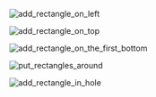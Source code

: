 ﻿![add_rectangle_on_left](TagsCloudVisualization/TagsCloudPictures/PutNextRectangle_Should_AddSecondRectangleOnTheFirstLeft_WhenHeightOfFirstIsGreaterThanTheWidth.png)

![add_rectangle_on_top](TagsCloudVisualization/TagsCloudPictures/PutNextRectangle_Should_AddSecondRectangleOnTheFirstTop_WhenWidthOfFirstIsGreaterThanTheHeight.png)

![add_rectangle_on_the_first_bottom](TagsCloudVisualization/TagsCloudPictures/PutNextRectangle_Should_AddThirdRectangleOnTheFirstBottom_WhenTheSecondIsOnTheFirstTop.png)

![put_rectangles_around](TagsCloudVisualization/TagsCloudPictures/PutNextRectangle_Should_PutBigRectanglesAroundSmallOneInCenter.png)

![add_rectangle_in_hole](TagsCloudVisualization/TagsCloudPictures/PutNextRectangle_Should_AddRectangleInHole_WhenThereIsASuitableHole.png)